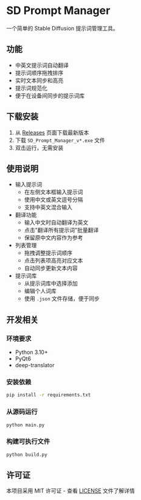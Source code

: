 # SD Prompt Manager

一个简单的 Stable Diffusion 提示词管理工具。

## 功能

- 中英文提示词自动翻译
- 提示词顺序拖拽排序
- 实时文本同步和高亮
- 提示词规范化
- 便于在设备间同步的提示词库

## 下载安装

1. 从 [Releases](https://github.com/c1921/Prompt-Manager/releases) 页面下载最新版本
2. 下载 `SD_Prompt_Manager_v*.exe` 文件
3. 双击运行，无需安装

## 使用说明

- 输入提示词
  - 在左侧文本框输入提示词
  - 使用中文或英文逗号分隔
  - 支持中英文混合输入
- 翻译功能
  - 输入中文时自动翻译为英文
  - 点击"翻译所有提示词"批量翻译
  - 保留原中文内容作为参考
- 列表管理
  - 拖拽调整提示词顺序
  - 点击列表项高亮对应文本
  - 自动同步更新文本内容
- 提示词库
  - 从提示词库中选择添加
  - 编辑个人词库
  - 使用 `.json` 文件存储，便于同步

## 开发相关

### 环境要求

- Python 3.10+
- PyQt6
- deep-translator

### 安装依赖

```bash
pip install -r requirements.txt
```

### 从源码运行

```bash
python main.py
```

### 构建可执行文件

```bash
python build.py
```

## 许可证

本项目采用 MIT 许可证 - 查看 [LICENSE](LICENSE) 文件了解详情
